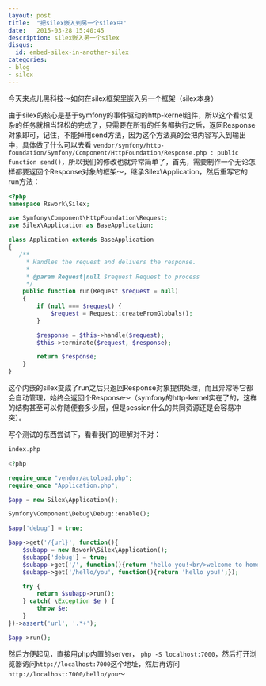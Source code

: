 ```yaml
---
layout: post
title:  "把silex嵌入到另一个silex中"
date:   2015-03-28 15:40:45
description: silex嵌入另一个silex
disqus:
  id: embed-silex-in-another-silex
categories:
- blog
- silex
---
```


今天来点儿黑科技～如何在silex框架里嵌入另一个框架（silex本身）

由于silex的核心是基于symfony的事件驱动的http-kernel组件，所以这个看似复杂的任务就相当轻松的完成了，只需要在所有的任务都执行之后，返回Response对象即可，记住，不能掉用send方法，因为这个方法真的会把内容写入到输出中，具体做了什么可以去看 `vendor/symfony/http-foundation/Symfony/Component/HttpFoundation/Response.php : public function send()`，所以我们的修改也就异常简单了，首先，需要制作一个无论怎样都要返回个Response对象的框架～，继承Silex\Application，然后重写它的run方法：

```php
<?php
namespace Rswork\Silex;

use Symfony\Component\HttpFoundation\Request;
use Silex\Application as BaseApplication;

class Application extends BaseApplication
{
   /**
     * Handles the request and delivers the response.
     *
     * @param Request|null $request Request to process
     */
    public function run(Request $request = null)
    {
        if (null === $request) {
            $request = Request::createFromGlobals();
        }

        $response = $this->handle($request);
        $this->terminate($request, $response);

        return $response;
    }
}
```

这个内嵌的silex变成了run之后只返回Response对象提供处理，而且异常等它都会自动管理，始终会返回个Response～（symfony的http-kernel实在了的，这样的结构甚至可以你随便套多少层，但是session什么的共同资源还是会容易冲突）。

写个测试的东西尝试下，看看我们的理解对不对：

```php
index.php

<?php

require_once "vendor/autoload.php";
require_once "Application.php";

$app = new Silex\Application();

Symfony\Component\Debug\Debug::enable();

$app['debug'] = true;

$app->get('/{url}', function(){
    $subapp = new Rswork\Silex\Application();
    $subapp['debug'] = true;
    $subapp->get('/', function(){return 'hello you!<br/>welcome to homepage!';});
    $subapp->get('/hello/you', function(){return 'hello you!';});

    try {
        return $subapp->run();
    } catch( \Exception $e ) {
        throw $e;
    }
})->assert('url', '.*+');

$app->run();

```

然后方便起见，直接用php内置的server， `php -S localhost:7000`，然后打开浏览器访问`http://localhost:7000`这个地址，然后再访问`http://localhost:7000/hello/you`～
